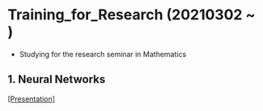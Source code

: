 # Training_for_Research (20210302 ~ )
- Studying for the research seminar in Mathematics

## 1. Neural Networks
[[Presentation]]()
